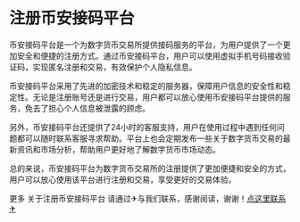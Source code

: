 # 注册币安接码平台

币安接码平台是一个为数字货币交易所提供接码服务的平台，为用户提供了一个更加安全和便捷的注册方式。通过币安接码平台，用户可以使用虚拟手机号码接收验证码，实现匿名注册和交易，有效保护个人隐私信息。

币安接码平台采用了先进的加密技术和稳定的服务器，保障用户信息的安全性和稳定性。无论是注册账号还是进行交易，用户都可以放心使用币安接码平台提供的服务，免去了担心个人信息被泄露的顾虑。

另外，币安接码平台还提供了24小时的客服支持，用户在使用过程中遇到任何问题都可以随时联系客服寻求帮助。平台上也会定期发布一些关于数字货币交易的最新资讯和市场分析，帮助用户更好地了解数字货币市场动态。

总的来说，币安接码平台为数字货币交易所的注册提供了更加便捷和安全的方式，用户可以放心使用该平台进行注册和交易，享受更好的交易体验。

更多 关于注册币安接码平台 请通过✈与我们联系，感谢阅读，谢谢！[点这里联系✈](https://b.k02.cc)